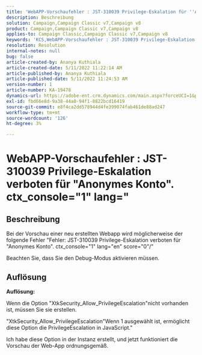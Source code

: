 ```yaml
---
title: 'WebAPP-Vorschaufehler : JST-310039 Privilege-Eskalation für ''Anonymous account'' verboten. ctx_console="1" lang="'
description: Beschreibung
solution: Campaign,Campaign Classic v7,Campaign v8
product: Campaign,Campaign Classic v7,Campaign v8
applies-to: Campaign Classic,Campaign Classic v7,Campaign v8
keywords: 'KCS,WebAPP-Vorschaufehler : JST-310039 Privilege-Eskalation für ''Anonymous account'' verboten. ctx_console="1" lang="'
resolution: Resolution
internal-notes: null
bug: false
article-created-by: Ananya Kuthiala
article-created-date: 5/11/2022 11:22:14 AM
article-published-by: Ananya Kuthiala
article-published-date: 5/11/2022 11:24:53 AM
version-number: 1
article-number: KA-19478
dynamics-url: https://adobe-ent.crm.dynamics.com/main.aspx?forceUCI=1&pagetype=entityrecord&etn=knowledgearticle&id=d8560f95-1cd1-ec11-a7b5-0022480a8e40
exl-id: fbd66e8d-9a38-44a0-94f1-8822bcd16419
source-git-commit: e8f4ca2dd578944d4fe399074fab461de88ad247
workflow-type: tm+mt
source-wordcount: '126'
ht-degree: 3%

---
```


# WebAPP-Vorschaufehler : JST-310039 Privilege-Eskalation verboten für &quot;Anonymes Konto&quot;. ctx_console=&quot;1&quot; lang=&quot;

## Beschreibung


Bei der Vorschau einer neu erstellten Webapp wird möglicherweise der folgende Fehler &quot;Fehler: JST-310039 Privilege-Eskalation verboten für &quot;Anonymes Konto&quot;. ctx_console=&quot;1&quot; lang=&quot;en&quot; score=&quot;0&quot;/&quot;

Beachten Sie, dass Sie den Debug-Modus aktivieren müssen.


## Auflösung


<b>Auflösung:</b>

Wenn die Option &quot;XtkSecurity_Allow_PrivilegeEscalation&quot;nicht vorhanden ist, müssen Sie sie erstellen.

&quot;XtkSecurity_Allow_PrivilegeEscalation&quot;Wenn 1 ausgewählt ist, ermöglicht diese Option die PrivilegeEscalation in JavaScript.&quot;

Ich habe diese Option in der Instanz erstellt, und jetzt funktioniert die Vorschau der Web-App ordnungsgemäß.
